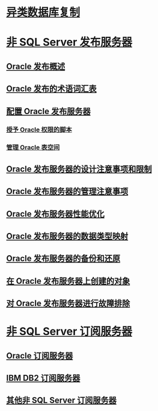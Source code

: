 # [异类数据库复制](heterogeneous-database-replication.md)  
# [非 SQL Server 发布服务器](non-sql-server-publishers.md)  
## [Oracle 发布概述](oracle-publishing-overview.md)  
## [Oracle 发布的术语词汇表](glossary-of-terms-for-oracle-publishing.md)  
## [配置 Oracle 发布服务器](configure-an-oracle-publisher.md)  
### [授予 Oracle 权限的脚本](script-to-grant-oracle-permissions.md)  
### [管理 Oracle 表空间](manage-oracle-tablespaces.md)  
## [Oracle 发布服务器的设计注意事项和限制](design-considerations-and-limitations-for-oracle-publishers.md)  
## [Oracle 发布服务器的管理注意事项](administrative-considerations-for-oracle-publishers.md)  
## [Oracle 发布服务器性能优化](performance-tuning-for-oracle-publishers.md)  
## [Oracle 发布服务器的数据类型映射](data-type-mapping-for-oracle-publishers.md)  
## [Oracle 发布服务器的备份和还原](backup-and-restore-for-oracle-publishers.md)  
## [在 Oracle 发布服务器上创建的对象](objects-created-on-the-oracle-publisher.md)  
## [对 Oracle 发布服务器进行故障排除](troubleshooting-oracle-publishers.md)  
# [非 SQL Server 订阅服务器](non-sql-server-subscribers.md)  
## [Oracle 订阅服务器](oracle-subscribers.md)  
## [IBM DB2 订阅服务器](ibm-db2-subscribers.md)  
## [其他非 SQL Server 订阅服务器](other-non-sql-server-subscribers.md)  
